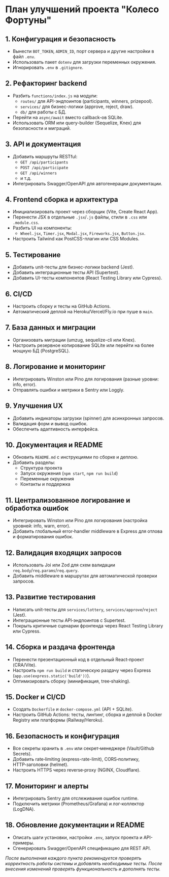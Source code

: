 # План улучшений проекта "Колесо Фортуны"

## 1. Конфигурация и безопасность
- Вынести `BOT_TOKEN`, `ADMIN_ID`, порт сервера и другие настройки в файл `.env`.
- Использовать пакет `dotenv` для загрузки переменных окружения.
- Игнорировать `.env` в `.gitignore`.

## 2. Рефакторинг backend
- Разбить `functions/index.js` на модули:  
  - `routes/` для API-эндпоинтов (participants, winners, prizepool).  
  - `services/` для бизнес-логики (approve, reject, draw).  
  - `db/` для работы с БД.
- Перейти на `async/await` вместо callback-ов SQLite.
- Использовать ORM или query-builder (Sequelize, Knex) для безопасности и миграций.

## 3. API и документация
- Добавить маршруты RESTful:  
  - `GET /api/participants`  
  - `POST /api/participate`  
  - `GET /api/winners`  
  - и т.д.
- Интегрировать Swagger/OpenAPI для автогенерации документации.

## 4. Frontend сборка и архитектура
- Инициализировать проект через сборщик (Vite, Create React App).  
- Перенести JSX в отдельные `.jsx`/`.js` файлы, стили в `.css` или `.module.css`.
- Разбить UI на компоненты:  
  - `Wheel.jsx`, `Timer.jsx`, `Modal.jsx`, `Fireworks.jsx`, `Button.jsx`.
- Настроить Tailwind как PostCSS-плагин или CSS Modules.

## 5. Тестирование
- Добавить unit-тесты для бизнес-логики backend (Jest).
- Добавить интеграционные тесты API (Supertest).
- Добавить UI-тесты компонентов (React Testing Library или Cypress).

## 6. CI/CD
- Настроить сборку и тесты на GitHub Actions.  
- Автоматический деплой на Heroku/Vercel/Fly.io при пуше в `main`.

## 7. База данных и миграции
- Организовать миграции (umzug, sequelize-cli или Knex).
- Настроить резервное копирование SQLite или перейти на более мощную БД (PostgreSQL).

## 8. Логирование и мониторинг
- Интегрировать Winston или Pino для логирования (разные уровни: info, error).
- Отправлять ошибки и метрики в Sentry или Loggly.

## 9. Улучшения UX
- Добавить индикаторы загрузки (spinner) для асинхронных запросов.
- Валидация форм и вывод ошибок.
- Обеспечить адаптивность интерфейса.

## 10. Документация и README
- Обновить `README.md` с инструкциями по сборке и деплою.
- Добавить разделы:  
  - Структура проекта  
  - Запуск окружения (`npm start`, `npm run build`)  
  - Переменные окружения  
  - Контакты и поддержка

## 11. Централизованное логирование и обработка ошибок
- Интегрировать Winston или Pino для логирования (настройка уровней: info, warn, error).
- Добавить глобальный error‑handler middleware в Express для отлова и форматирования ошибок.

## 12. Валидация входящих запросов
- Использовать Joi или Zod для схем валидации `req.body`/`req.params`/`req.query`.
- Добавить middleware в маршрутах для автоматической проверки запросов.

## 13. Развитие тестирования
- Написать unit‑тесты для `services/lottery`, `services/approve`/`reject` (Jest).
- Интеграционные тесты API‑эндпоинтов с Supertest.
- Покрыть критичные сценарии фронтенда через React Testing Library или Cypress.

## 14. Сборка и раздача фронтенда
- Перенести презентационный код в отдельный React‑проект (CRA/Vite).
- Настроить `npm run build` и статическую раздачу через Express (`app.use(express.static('build'))`).
- Оптимизировать сборку (минификация, tree‑shaking).

## 15. Docker и CI/CD
- Создать `Dockerfile` и `docker-compose.yml` (API + SQLite).
- Настроить GitHub Actions: тесты, линтинг, сборка и деплой в Docker Registry или платформы (Railway/Heroku).

## 16. Безопасность и конфигурация
- Все секреты хранить в `.env` или секрет‑менеджере (Vault/Github Secrets).
- Добавить rate‑limiting (express-rate-limit), CORS‑политику, HTTP‑заголовки (helmet).
- Настроить HTTPS через reverse‑proxy (NGINX, Cloudflare).

## 17. Мониторинг и алерты
- Интегрировать Sentry для отслеживания ошибок runtime.
- Подключить метрики (Prometheus/Grafana) и лог‑коллектор (LogDNA).

## 18. Обновление документации и README
- Описать шаги установки, настройки `.env`, запуск проекта и API-примеры.
- Сгенерировать Swagger/OpenAPI спецификацию для REST API.

*После выполнения каждого пункта рекомендуется проверять корректность работы системы и добавлять необходимые тесты.*
*После внесения изменений проверять функциональность и дополнять тесты.*
